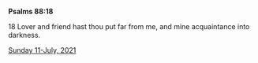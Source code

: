 **Psalms 88:18**

18 Lover and friend hast thou put far from me, and mine acquaintance into darkness. 

[Sunday 11-July, 2021](https://t.me/s/daily_scripture)
